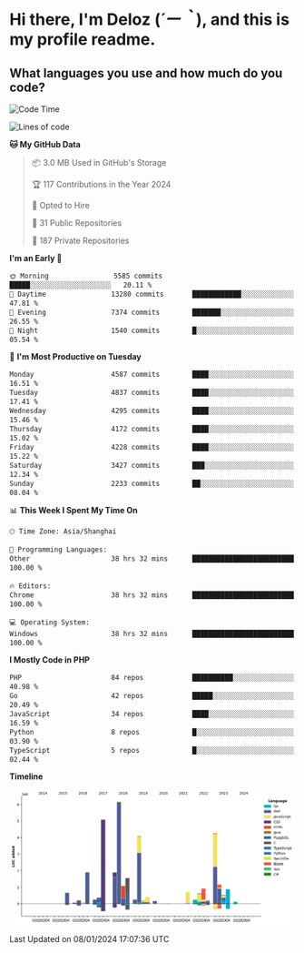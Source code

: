 # **Hi there, I'm Deloz (*´ー｀*), and this is my profile readme.**

## **What languages you use and how much do you code?**

<!--START_SECTION:waka-->
![Code Time](http://img.shields.io/badge/Code%20Time-3%2C137%20hrs%2054%20mins-blue)

![Lines of code](https://img.shields.io/badge/From%20Hello%20World%20I%27ve%20Written-34.0%20million%20lines%20of%20code-blue)

**🐱 My GitHub Data** 

> 📦 3.0 MB Used in GitHub's Storage 
 > 
> 🏆 117 Contributions in the Year 2024
 > 
> 💼 Opted to Hire
 > 
> 📜 31 Public Repositories 
 > 
> 🔑 187 Private Repositories 
 > 
**I'm an Early 🐤** 

```text
🌞 Morning                5585 commits        █████░░░░░░░░░░░░░░░░░░░░   20.11 % 
🌆 Daytime                13280 commits       ████████████░░░░░░░░░░░░░   47.81 % 
🌃 Evening                7374 commits        ███████░░░░░░░░░░░░░░░░░░   26.55 % 
🌙 Night                  1540 commits        █░░░░░░░░░░░░░░░░░░░░░░░░   05.54 % 
```
📅 **I'm Most Productive on Tuesday** 

```text
Monday                   4587 commits        ████░░░░░░░░░░░░░░░░░░░░░   16.51 % 
Tuesday                  4837 commits        ████░░░░░░░░░░░░░░░░░░░░░   17.41 % 
Wednesday                4295 commits        ████░░░░░░░░░░░░░░░░░░░░░   15.46 % 
Thursday                 4172 commits        ████░░░░░░░░░░░░░░░░░░░░░   15.02 % 
Friday                   4228 commits        ████░░░░░░░░░░░░░░░░░░░░░   15.22 % 
Saturday                 3427 commits        ███░░░░░░░░░░░░░░░░░░░░░░   12.34 % 
Sunday                   2233 commits        ██░░░░░░░░░░░░░░░░░░░░░░░   08.04 % 
```


📊 **This Week I Spent My Time On** 

```text
🕑︎ Time Zone: Asia/Shanghai

💬 Programming Languages: 
Other                    38 hrs 32 mins      █████████████████████████   100.00 % 

🔥 Editors: 
Chrome                   38 hrs 32 mins      █████████████████████████   100.00 % 

💻 Operating System: 
Windows                  38 hrs 32 mins      █████████████████████████   100.00 % 
```

**I Mostly Code in PHP** 

```text
PHP                      84 repos            ██████████░░░░░░░░░░░░░░░   40.98 % 
Go                       42 repos            █████░░░░░░░░░░░░░░░░░░░░   20.49 % 
JavaScript               34 repos            ████░░░░░░░░░░░░░░░░░░░░░   16.59 % 
Python                   8 repos             █░░░░░░░░░░░░░░░░░░░░░░░░   03.90 % 
TypeScript               5 repos             █░░░░░░░░░░░░░░░░░░░░░░░░   02.44 % 
```



**Timeline**

![Lines of Code chart](https://raw.githubusercontent.com/deloz/deloz/main/assets/bar_graph.png)


 Last Updated on 08/01/2024 17:07:36 UTC
<!--END_SECTION:waka-->
